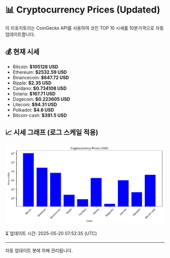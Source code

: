 
# 📊 Cryptocurrency Prices (Updated)

이 리포지토리는 CoinGecko API를 사용하여 코인 TOP 10 시세를 10분가격으로 자동 업데이트합니다.

## 💰 현재 시세
- Bitcoin: **$105128 USD**
- Ethereum: **$2532.59 USD**
- Binancecoin: **$647.72 USD**
- Ripple: **$2.35 USD**
- Cardano: **$0.734108 USD**
- Solana: **$167.71 USD**
- Dogecoin: **$0.223605 USD**
- Litecoin: **$94.31 USD**
- Polkadot: **$4.6 USD**
- Bitcoin-cash: **$391.5 USD**

## 📈 시세 그래프 (로그 스케일 적용)
![Crypto Prices](crypto_prices.png)

⏳ 업데이트 시간: 2025-05-20 07:52:35 (UTC)

---
자동 업데이트 봇에 의해 관리됩니다.
